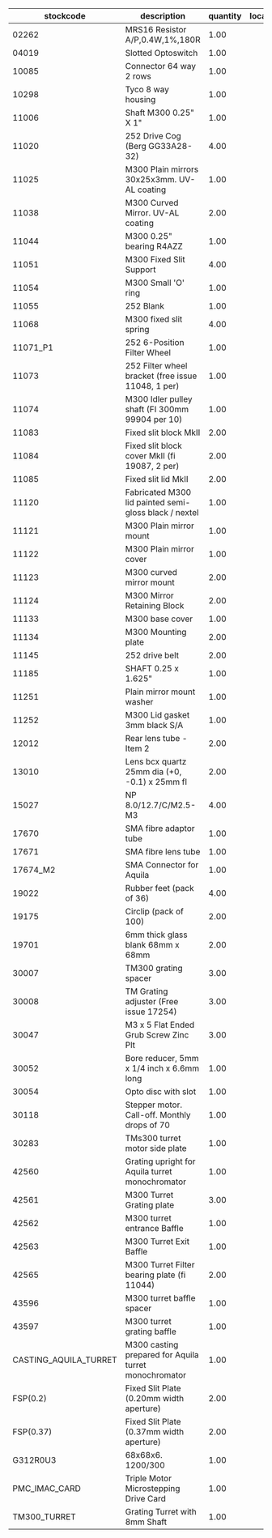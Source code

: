 |stockcode|description|quantity|location|
|---------|-----------|--------|--------|
|02262|MRS16 Resistor A/P,0.4W,1%,180R|1.00||
|04019|Slotted Optoswitch|1.00||
|10085|Connector  64 way 2 rows|1.00||
|10298|Tyco 8 way housing|1.00||
|11006|Shaft M300 0.25" X 1"|1.00||
|11020|252 Drive Cog (Berg GG33A28-32)|4.00||
|11025|M300 Plain mirrors 30x25x3mm.  UV-AL coating|1.00||
|11038|M300 Curved Mirror.  UV-AL coating|2.00||
|11044|M300 0.25" bearing R4AZZ|1.00| |
|11051|M300 Fixed Slit Support|4.00||
|11054|M300 Small 'O' ring|1.00||
|11055|252 Blank|1.00||
|11068|M300 fixed slit spring|4.00||
|11071_P1|252 6-Position Filter Wheel|1.00||
|11073|252 Filter wheel bracket (free issue 11048, 1 per)|1.00||
|11074|M300 Idler pulley shaft (FI 300mm 99904 per 10)|1.00||
|11083|Fixed slit block MkII|2.00||
|11084|Fixed slit block cover MkII (fi 19087, 2 per)|2.00||
|11085|Fixed slit lid MkII|2.00||
|11120|Fabricated M300 lid painted semi-gloss black / nextel|1.00||
|11121|M300 Plain mirror mount|1.00||
|11122|M300 Plain mirror cover|1.00||
|11123|M300 curved mirror mount|2.00||
|11124|M300 Mirror Retaining Block|2.00||
|11133|M300 base cover|1.00||
|11134|M300 Mounting plate|2.00||
|11145|252 drive belt|2.00||
|11185|SHAFT 0.25 x 1.625"|1.00||
|11251|Plain mirror mount washer|1.00||
|11252|M300 Lid gasket 3mm black S/A|1.00||
|12012|Rear lens tube - Item 2|2.00||
|13010|Lens bcx quartz 25mm dia (+0, -0.1) x 25mm fl|2.00||
|15027|NP 8.0/12.7/C/M2.5-M3|4.00||
|17670|SMA fibre adaptor tube|1.00||
|17671|SMA fibre lens tube|1.00||
|17674_M2|SMA Connector for Aquila|1.00||
|19022|Rubber feet (pack of 36)|4.00| |
|19175|Circlip (pack of 100)|2.00||
|19701|6mm thick glass blank 68mm x 68mm|2.00||
|30007|TM300 grating spacer|3.00||
|30008|TM Grating adjuster (Free issue 17254)|3.00||
|30047|M3 x 5 Flat Ended Grub Screw Zinc Plt|3.00||
|30052|Bore reducer, 5mm x 1/4 inch x 6.6mm long|1.00||
|30054|Opto disc with slot|1.00||
|30118|Stepper motor.  Call-off.  Monthly drops of 70|1.00||
|30283|TMs300 turret motor side plate|1.00||
|42560|Grating upright for Aquila turret monochromator|1.00||
|42561|M300 Turret Grating plate|3.00||
|42562|M300 turret entrance Baffle|1.00||
|42563|M300 Turret Exit Baffle|1.00||
|42565|M300 Turret Filter bearing plate (fi 11044)|2.00| |
|43596|M300 turret baffle spacer|1.00||
|43597|M300 turret grating baffle|1.00||
|CASTING_AQUILA_TURRET|M300 casting prepared for Aquila turret monochromator|1.00||
|FSP(0.2)|Fixed Slit Plate (0.20mm width aperture)|2.00||
|FSP(0.37)|Fixed Slit Plate (0.37mm width aperture)|2.00||
|G312R0U3|68x68x6. 1200/300|1.00||
|PMC_IMAC_CARD|Triple Motor Microstepping Drive Card|1.00||
|TM300_TURRET|Grating Turret with 8mm Shaft|1.00| |
